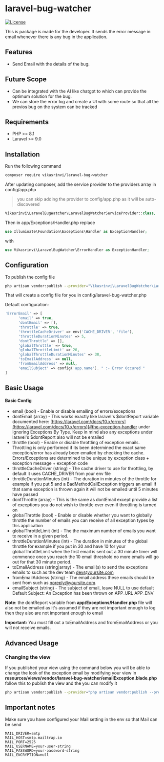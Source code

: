 # laravel-bug-watcher


[![License](https://img.shields.io/badge/License-MIT-blue.svg)](https://opensource.org/licenses/MIT)

This is package is made for the developer. It sends the error message in email whenever there is any bug in the application.

## Features

- Send Email with the details of the bug.

## Future Scope

- Can be integrated with the AI like chatgpt to which can provide the optimum solution for the bug.
- We can store the error log and create a UI with some route so that all the previos bug on the system can be tracked

## Requirements

- PHP >= 8.1
- Laravel >= 9.0

## Installation



Run the following command
```bash
composer require vikasrinvi/laravel-bug-watcher
 ```
After updating composer, add the service provider to the providers array in config/app.php
> you can skip adding the provider to config/app.php as it will be auto-discovered

```php
Vikasrinvi\LaravelBugWatcher\LaravelBugWatcherServiceProvider::class,
```

Then in app/Exceptions/Handler.php replace
```php
use Illuminate\Foundation\Exceptions\Handler as ExceptionHandler;
```
with
```php
use Vikasrinvi\LaravelBugWatcher\ErrorHandler as ExceptionHandler;
```

## Configuration
To publish the config file

```bash
php artisan vendor:publish --provider="Vikasrinvi\LaravelBugWatcher\LaravelBugWatcherServiceProvider" --tag="config"
```
That will create a config file for you in config/laravel-bug-watcher.php 



Default configuration:
```php
'ErrorEmail' => [
      'email' => true,
      'dontEmail' => [],
      'throttle' => true,
      'throttleCacheDriver' => env('CACHE_DRIVER', 'file'),
      'throttleDurationMinutes' => 5,
      'dontThrottle' => [],
      'globalThrottle' => true,
      'globalThrottleLimit' => 20,
      'globalThrottleDurationMinutes' => 30,
      'toEmailAddress' => null,
      'fromEmailAddress' => null,
      'emailSubject' => config('app.name'). " :- Error Occured "
]
```


## Basic Usage
#### Basic Config

* email (bool) - Enable or disable emailing of errors/exceptions
* dontEmail (array) - This works exactly like laravel's $dontReport variable documented here: [https://laravel.com/docs/10.x/errors](https://laravel.com/docs/10.x/errors)]#the-exception-handler under Ignoring Exceptions By Type. Keep in mind also any exceptions under laravel's $dontReport also will not be emailed
* throttle (bool) - Enable or disable throttling of exception emails. Throttling is only performed if its been determined the exact same exception/error has already been emailed by checking the cache. Errors/Exceptions are determined to be unique by exception class + exception message + exception code
* throttleCacheDriver (string) - The cache driver to use for throttling, by default it uses CACHE_DRIVER from your env file
* throttleDurationMinutes (int) - The duration in minutes of the throttle for example if you put 5 and a BadMethodCallException triggers an email if that same exception is thrown again it will not be emailed until 5 minutes have passed
* dontThrottle (array) - This is the same as dontEmail except provide a list of exceptions you do not wish to throttle ever even if throttling is turned on
* globalThrottle (bool) - Enable or disable whether you want to globally throttle the number of emails you can receive of all exception types by this application
* globalThrottleLimit (int) - The the maximum number of emails you want to receive in a given period.
* throttleDurationMinutes (int) - The duration in minutes of the global throttle for example if you put in 30 and have 10 for your globalThrottleLimit when the first email is sent out a 30 minute timer will commence once you reach the 10 email threshold no more emails will go out for that 30 minute period. 
* toEmailAddress (string|array) - The email(s) to send the exceptions emails to such as the dev team dev@yoursite.com
* fromEmailAddress (string) - The email address these emails should be sent from such as noreply@yoursite.com.
* emailSubject (string) - The subject of email, leave NULL to use default Default Subject: An Exception has been thrown on APP_URL APP_ENV

**Note:** the dontReport variable from **app/Exceptions/Handler.php** file will also not be emailed as it's assumed if they are not important enough to log then they also are not important enough to email

**Important:** You must fill out a toEmailAddress and fromEmailAddress or you will not receive emails.

## Advanced Usage
### Changing the view
If you published your view using the command below you will be able to change the look of the exception email
by modifying your view in **resources/views/vendor/laravel-bug-watcher/emailException.blade.php**
follow this to publish the view and the you can modify it
```bash
php artisan vendor:publish --provider="php artisan vendor:publish --provider="Vikasrinvi\LaravelBugWatcher\LaravelBugWatcherServiceProvider" --tag="views"
```


## Important notes
Make sure you have configured your Mail setting in the env so that Mail can be send
```
MAIL_DRIVER=smtp
MAIL_HOST=smtp.mailtrap.io
MAIL_PORT=2525
MAIL_USERNAME=your-user-string
MAIL_PASSWORD=your-password-string
MAIL_ENCRYPTION=null
```

